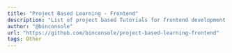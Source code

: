 ```yaml
---
title: "Project Based Learning - Frontend"
description: "List of project based Tutorials for frontend development."
author: "@binconsole"
url: "https://github.com/binconsole/project-based-learning-frontend"
tags: Other
---
```

